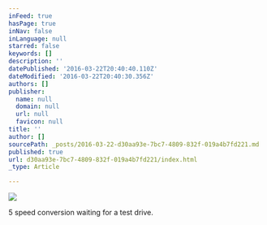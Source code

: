 ```yaml
---
inFeed: true
hasPage: true
inNav: false
inLanguage: null
starred: false
keywords: []
description: ''
datePublished: '2016-03-22T20:40:40.110Z'
dateModified: '2016-03-22T20:40:30.356Z'
authors: []
publisher:
  name: null
  domain: null
  url: null
  favicon: null
title: ''
author: []
sourcePath: _posts/2016-03-22-d30aa93e-7bc7-4809-832f-019a4b7fd221.md
published: true
url: d30aa93e-7bc7-4809-832f-019a4b7fd221/index.html
_type: Article

---
```

![](https://the-grid-user-content.s3-us-west-2.amazonaws.com/d8baa4c4-688d-4d66-9b55-98db842c9f13.jpg)

5 speed conversion waiting for a test drive.